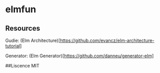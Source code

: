
# elmfun

## Resources
Gudie: (Elm Architecture)[https://github.com/evancz/elm-architecture-tutorial]

Generator: (Elm Generator)[https://github.com/danneu/generator-elm]

##Liscence
MIT
